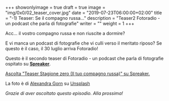 +++
showonlyimage = true
draft = true
image = "img/0x0/02_teaser_cover.jpg"
date = "2019-07-23T06:00:00+02:00"
title = "-1) Teaser: Se il compagno russa..."
description = "Teaser2 Fotoradio - un podcast che parla di fotografie"
writer = ""
weight = 1
+++

<script async src="https://widget.spreaker.com/widgets.js"></script>

Acc... il vostro compagno russa e non riuscite a dormire?
<!--more-->

E vi manca un podcast di fotografie che vi culli verso il meritato riposo?
Se questo è il caso, il 30 luglio arriva Fotoradio!

Questo è il secondo teaser di Fotoradio - un podcast che parla di fotografie ospitato su <a href="https://www.spreaker.com/episode/18597188">**Spreaker**</a>.

<a class="spreaker-player" href="https://www.spreaker.com/episode/18597188" data-resource="episode_id=18597188" data-width="100%" data-height="200px" data-theme="light" data-playlist="false" data-playlist-continuous="false" data-autoplay="false" data-live-autoplay="false" data-chapters-image="true" data-episode-image-position="right" data-hide-logo="false" data-hide-likes="false" data-hide-comments="false" data-hide-sharing="false" data-hide-download="true">Ascolta "Teaser Stagione zero (Il tuo compagno russa)" su Spreaker.</a>

La foto è di [Alexandra Gorn](https://unsplash.com/@alexagorn?utm_source=unsplash&utm_medium=referral&utm_content=creditCopyText) su [Unsplash](https://unsplash.com/search/photos/insomnia?utm_source=unsplash&utm_medium=referral&utm_content=creditCopyText)


_Grazie di aver ascoltato questo episodio. Alla prossima!_
